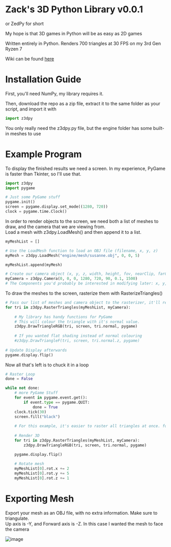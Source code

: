 # Zack's 3D Python Library v0.0.1
or ZedPy for short

My hope is that 3D games in Python will be as easy as 2D games

Written entirely in Python. Renders 700 triangles at 30 FPS on my 3rd Gen Ryzen 7

Wiki can be found <a href="https://github.com/ZackWilde27/pythonRasterizer/wiki">here</a>

# Installation Guide

First, you'll need NumPy, my library requires it.

Then, download the repo as a zip file, extract it to the same folder as your script, and import it with
```python
import z3dpy
```

You only really need the z3dpy.py file, but the engine folder has some built-in meshes to use

# Example Program
To display the finished results we need a screen. In my experience, PyGame is faster than Tkinter, so I'll use that.

```python
import z3dpy
import pygame

# Just some PyGame stuff
pygame.init()
screen = pygame.display.set_mode((1280, 720))
clock = pygame.time.Clock()
```

In order to render objects to the screen, we need both a list of meshes to draw, and the camera that we are viewing from.
<br>
Load a mesh with z3dpy.LoadMesh() and then append it to a list.

```python
myMeshList = []

# Use the LoadMesh function to load an OBJ file (filename, x, y, z)
myMesh = z3dpy.LoadMesh("engine/mesh/susanne.obj", 0, 0, 5)

myMeshList.append(myMesh)

# Create our camera object (x, y, z, width, height, fov, nearClip, farClip)
myCamera = z3dpy.Camera(0, 0, 0, 1280, 720, 90, 0.1, 1500)
# The Components you'd probably be interested in modifying later: x, y, z, roll, pitch, yaw

```

To draw the meshes to the screen, rasterize them with RasterizeTriangles()

```python
# Pass our list of meshes and camera object to the rasterizer, it'll return a sorted list of triangles to draw on our screen
for tri in z3dpy.RasterTriangles(myMeshList, myCamera):
        
    # My library has handy functions for PyGame
    # This will colour the triangle with it's normal value.
    z3dpy.DrawTriangleRGB(tri, screen, tri.normal, pygame)
        
    # If you wanted flat shading instead of normal colouring
    #z3dpy.DrawTriangleF(tri, screen, tri.normal.z, pygame)
    
# Update Display afterwards
pygame.display.flip()
```

Now all that's left is to chuck it in a loop

```python
# Raster Loop
done = False

while not done:
    # more PyGame Stuff
    for event in pygame.event.get():
        if event.type == pygame.QUIT:
            done = True    
    clock.tick(30)
    screen.fill("black")
    
    # For this example, it's easier to raster all triangles at once. for a more custom pipeline, see the wiki
    
    # Render 3D
    for tri in z3dpy.RasterTriangles(myMeshList, myCamera):
        z3dpy.DrawTriangleRGB(tri, screen, tri.normal, pygame)

    pygame.display.flip()
    
    # Rotate mesh
    myMeshList[0].rot.x += 2
    myMeshList[0].rot.y += 5
    myMeshList[0].rot.z += 1
```


# Exporting Mesh

Export your mesh as an OBJ file, with no extra information. Make sure to triangulate.
<br>
Up axis is -Y, and Forward axis is -Z. In this case I wanted the mesh to face the camera

![image](https://user-images.githubusercontent.com/115175938/235002154-62bb03ad-13f3-4084-b410-aa0074553865.png)
